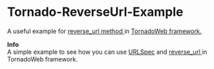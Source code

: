 Tornado-ReverseUrl-Example
==========================

A useful example for <a href='http://www.tornadoweb.org/en/stable/web.html#tornado.web.RequestHandler.reverse_url' target='_blank'>
reverse_url method
</a>
in 
<a href='http://www.tornadoweb.org' target='_blank'>
TornadoWeb framework.
</a>
<br />

<strong>Info</strong> <br />
A simple example to see how you can use  <a href='http://www.tornadoweb.org/en/stable/web.html#tornado.web.URLSpec' target='_blank'>URLSpec</a> and <a href='http://www.tornadoweb.org/en/stable/web.html#tornado.web.RequestHandler.reverse_url' target='_blank'> reverse_url </a>in TornadoWeb framework.





